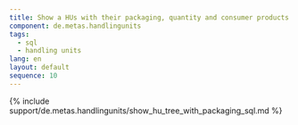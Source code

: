 ```yaml
---
title: Show a HUs with their packaging, quantity and consumer products
component: de.metas.handlingunits
tags: 
  - sql
  - handling units
lang: en
layout: default
sequence: 10
---
```


{% include support/de.metas.handlingunits/show_hu_tree_with_packaging_sql.md %}

